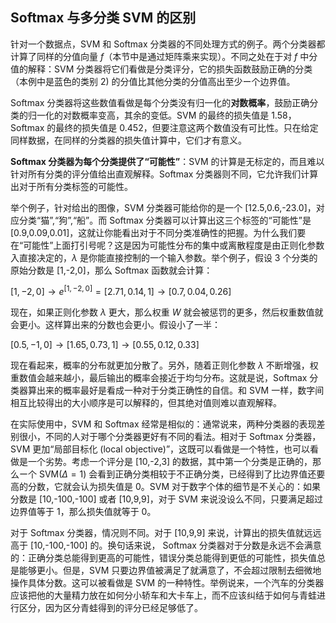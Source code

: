 ## Softmax 与多分类 SVM 的区别

针对一个数据点，SVM 和 Softmax 分类器的不同处理方式的例子。两个分类器都计算了同样的分值向量 $f$（本节中是通过矩阵乘来实现）。不同之处在于对 $f$ 中分值的解释：SVM 分类器将它们看做是分类评分，它的损失函数鼓励正确的分类（本例中是蓝色的类别 2) 的分值比其他分类的分值高出至少ー个边界值。

Softmax 分类器将这些数值看做是每个分类没有归一化的**对数概率**，鼓励正确分类的归一化的对数概率变高，其余的变低。SVM 的最终的损失值是 1.58，Softmax 的最终的损失值是 0.452，但要注意这两个数值没有可比性。只在给定同样数据，在同样的分类器的损失值计算中，它们才有意义。

**Softmax 分类器为每个分类提供了“可能性”**：SVM 的计算是无标定的，而且难以针对所有分类的评分值给出直观解释。Softmax 分类器则不同，它允许我们计算出对于所有分类标签的可能性。

举个例子，针对给出的图像，SVM 分类器可能给你的是一个 [12.5,0.6,-23.0]，对应分类“猫”,“狗”,“船”。而 Softmax 分类器可以计算出这三个标签的“可能性”是 [0.9,0.09,0.01]，这就让你能看出对于不同分类准确性的把握。为什么我们要在“可能性”上面打引号呢？这是因为可能性分布的集中或离散程度是由正则化参数入直接决定的，$\lambda$ 是你能直接控制的一个输入参数。举个例子，假设 3 个分类的原始分数是 [1,-2,0]，那么 Softmax 函数就会计算：

$[1,-2,0]\rightarrow e^{[1,-2,0]}=[2.71,0.14,1]\rightarrow[0.7,0.04,0.26]$

现在，如果正则化参数 $\lambda$ 更大，那么权重 $W$ 就会被惩罚的更多，然后权重数值就会更小。这样算出来的分数也会更小。假设小了一半：

$[0.5,-1,0]\rightarrow[1.65,0.73,1]\rightarrow[0.55,0.12,0.33]$

现在看起来，概率的分布就更加分散了。另外，随着正则化参数  $\lambda$ 不断增强，权重数值会越来越小，最后输出的概率会接近于均匀分布。这就是说，Softmax 分类器算出来的概率最好是看成一种对于分类正确性的自信。和 SVM 一样，数字间相互比较得出的大小顺序是可以解释的，但其绝对值则难以直观解释。

在实际使用中，SVM 和 Softmax 经常是相似的：通常说来，两种分类器的表现差别很小，不同的人对于哪个分类器更好有不同的看法。相对于 Softmax 分类器，SVM 更加“局部目标化 (local objective)”，这既可以看做是一个特性，也可以看做是一个劣势。考虑一个评分是 [10,-2,3] 的数据，其中第一个分类是正确的，那么ー个 SVM($\Delta=1$) 会看到正确分类相较于不正确分类，已经得到了比边界值还要高的分数，它就会认为损失值是 0。SVM 对于数字个体的细节是不关心的：如果分数是 [10,-100,-100] 或者 [10,9,9]，对于 SVM 来说没设么不同，只要满足超过边界值等于 1，那么损失值就等于 0。

对于 Softmax 分类器，情况则不同。对于 [10,9,9] 来说，计算出的损失值就远远高于 [10,-100,-100] 的。换句话来说， Softmax 分类器对于分数是永远不会满意的：正确分类总能得到更高的可能性，错误分类总能得到更低的可能性，损失值总是能够更小。但是，SVM 只要边界值被满足了就满意了，不会超过限制去细微地操作具体分数。这可以被看做是 SVM 的一种特性。举例说来，一个汽车的分类器应该把他的大量精力放在如何分小轿车和大卡车上，而不应该纠结于如何与青蛙进行区分，因为区分青蛙得到的评分已经足够低了。
